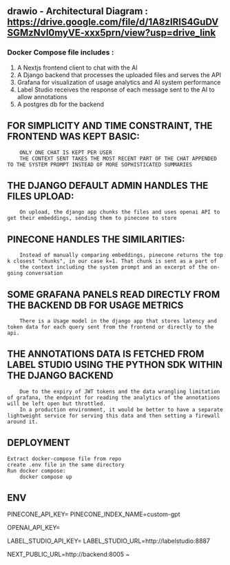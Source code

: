 ## drawio - Architectural Diagram : https://drive.google.com/file/d/1A8zIRIS4GuDVSGMzNvI0myVE-xxx5prn/view?usp=drive_link

### Docker Compose file includes :
1. A Nextjs frontend client to chat with the AI
2. A Django backend that processes the uploaded files and serves the API
3. Grafana for visualization of usage analytics and AI system performance
4. Label Studio receives the response of each message sent to the AI to allow annotations
5. A postgres db for the backend


##	FOR SIMPLICITY AND TIME CONSTRAINT, THE FRONTEND WAS KEPT BASIC:
		ONLY ONE CHAT IS KEPT PER USER
		THE CONTEXT SENT TAKES THE MOST RECENT PART OF THE CHAT APPENDED TO THE SYSTEM PROMPT INSTEAD OF MORE SOPHISTICATED SUMMARIES

##	THE DJANGO DEFAULT ADMIN HANDLES THE FILES UPLOAD:
		On upload, the django app chunks the files and uses openai API to get their embeddings, sending them to pinecone to store


##	PINECONE HANDLES THE SIMILARITIES:
		Instead of manually comparing embeddings, pinecone returns the top k closest "chunks", in our case k=1. That chunk is sent as a part of
		the context including the system prompt and an excerpt of the on-going conversation

##	SOME GRAFANA PANELS READ DIRECTLY FROM THE BACKEND DB FOR USAGE METRICS
		There is a Usage model in the django app that stores latency and token data for each query sent from the frontend or directly to the api.
		
##	THE ANNOTATIONS DATA IS FETCHED FROM LABEL STUDIO USING THE PYTHON SDK WITHIN THE DJANGO BACKEND
		Due to the expiry of JWT tokens and the data wrangling limitation of grafana, the endpoint for reading the analytics of the annotations will be left open but throttled.
		In a production environment, it would be better to have a separate lightweight service for serving this data and then setting a firewall around it.
		
##	DEPLOYMENT
	Extract docker-compose file from repo
	create .env file in the same directory
	Run docker compose:
		docker compose up
##	ENV
PINECONE_API_KEY=
PINECONE_INDEX_NAME=custom-gpt

OPENAI_API_KEY=

LABEL_STUDIO_API_KEY=
LABEL_STUDIO_URL=http://labelstudio:8887

NEXT_PUBLIC_URL=http://backend:8005
~                                       
